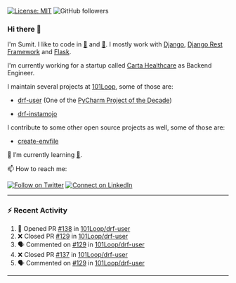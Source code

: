 [![License: MIT](https://img.shields.io/badge/License-MIT-yellow.svg)](https://opensource.org/licenses/MIT)
![GitHub followers](https://img.shields.io/github/followers/sumit4613?style=social)

### Hi there 👋

I'm Sumit. I like to code in [:snake:](https://python.org/) and [:rabbit:](https://golang.org). I mostly work with [Django](https://djangoproject.com), [Django Rest Framework](https://www.django-rest-framework.org/) and [Flask](https://flask.palletsprojects.com).

I'm currently working for a startup called [Carta Healthcare](https://www.carta.healthcare) as Backend Engineer.

I maintain several projects at [101Loop](https://github.com/101loop/), some of those are:

- [drf-user](https://github.com/101loop/drf-user) (One of the [PyCharm Project of the Decade](https://www.jetbrains.com/lp/pycharm-10-years/))

- [drf-instamojo ](https://github.com/101loop/drf-instamojo)

I contribute to some other open source projects as well, some of those are:

- [create-envfile](https://github.com/SpicyPizza/create-envfile)

🔭 I’m currently learning [:rabbit:](https://golang.org).

📫 How to reach me:

[![Follow on Twitter](https://img.shields.io/badge/--twitter?label=Twitter&logo=Twitter&style=social)](https://twitter.com/sumitsingh4613) [![Connect on LinkedIn](https://img.shields.io/badge/--linkedin?label=LinkedIn&logo=LinkedIn&style=social)](https://www.linkedin.com/in/sumit4613)


---

### :zap: Recent Activity

<!--START_SECTION:activity-->
1. 💪 Opened PR [#138](https://github.com/101Loop/drf-user/pull/138) in [101Loop/drf-user](https://github.com/101Loop/drf-user)
2. ❌ Closed PR [#129](https://github.com/101Loop/drf-user/pull/129) in [101Loop/drf-user](https://github.com/101Loop/drf-user)
3. 🗣 Commented on [#129](https://github.com/101Loop/drf-user/issues/129) in [101Loop/drf-user](https://github.com/101Loop/drf-user)
4. ❌ Closed PR [#137](https://github.com/101Loop/drf-user/pull/137) in [101Loop/drf-user](https://github.com/101Loop/drf-user)
5. 🗣 Commented on [#129](https://github.com/101Loop/drf-user/issues/129) in [101Loop/drf-user](https://github.com/101Loop/drf-user)
<!--END_SECTION:activity-->

---
